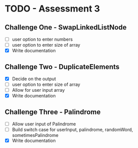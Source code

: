 # TODO - Assessment 3

## Challenge One - SwapLinkedListNode

- [ ] user option to enter numbers
- [ ] user option to enter size of array
- [x] Write documentation

## Challenge Two - DuplicateElements

- [x] Decide on the output
- [ ] user option to enter size of array
- [ ] Allow for user input array
- [x] Write documentation

## Challenge Three - Palindrome

- [ ] Allow user input of Palindrome
- [ ] Build switch case for userInput, palindrome, randomWord, sometimesPalindrome
- [x] Write documentation
